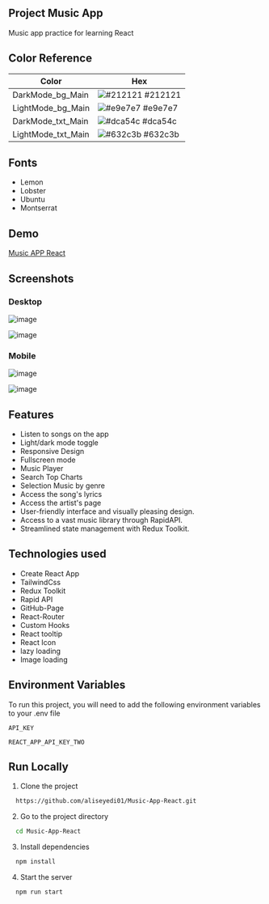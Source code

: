 ## Project Music App

Music app practice for learning React

## Color Reference

| Color              | Hex                                                              |
| ------------------ | ---------------------------------------------------------------- |
| DarkMode_bg_Main   | ![#212121](https://via.placeholder.com/10/2e2d2d?text=+) #212121 |
| LightMode_bg_Main  | ![#e9e7e7](https://via.placeholder.com/10/e9e7e7?text=+) #e9e7e7 |
| DarkMode_txt_Main  | ![#dca54c](https://via.placeholder.com/10/dca54c?text=+) #dca54c |
| LightMode_txt_Main | ![#632c3b](https://via.placeholder.com/10/7d394b?text=+) #632c3b |

## Fonts

- Lemon
- Lobster
- Ubuntu
- Montserrat

## Demo

[Music APP React](https://aliseyedi01.github.io/Music-App-React/)

## Screenshots

### Desktop

![image](https://user-images.githubusercontent.com/118107025/230769335-06665f4e-7194-492a-bce2-84a576a76d9a.png)

![image](https://user-images.githubusercontent.com/118107025/230769256-1be45913-4243-46ad-b04a-51169aaa909d.png)

### Mobile

![image](https://user-images.githubusercontent.com/118107025/230769282-742bd826-2c8c-4d49-ac65-4965e1b3e4ef.png)

![image](https://user-images.githubusercontent.com/118107025/230769300-fc4c4310-5dba-48e4-8a93-2a04956051f8.png)

## Features

- Listen to songs on the app
- Light/dark mode toggle
- Responsive Design
- Fullscreen mode
- Music Player
- Search Top Charts
- Selection Music by genre
- Access the song's lyrics
- Access the artist's page
- User-friendly interface and visually pleasing design.
- Access to a vast music library through RapidAPI.
- Streamlined state management with Redux Toolkit.

## Technologies used

- Create React App
- TailwindCss
- Redux Toolkit
- Rapid API
- GitHub-Page
- React-Router
- Custom Hooks
- React tooltip
- React Icon
- lazy loading
- Image loading

## Environment Variables

To run this project, you will need to add the following environment variables to your .env file

`API_KEY`

`REACT_APP_API_KEY_TWO`

## Run Locally

1. Clone the project

```bash
  https://github.com/aliseyedi01/Music-App-React.git
```

2. Go to the project directory

```bash
  cd Music-App-React
```

3. Install dependencies

```bash
  npm install
```

4. Start the server

```bash
  npm run start
```
